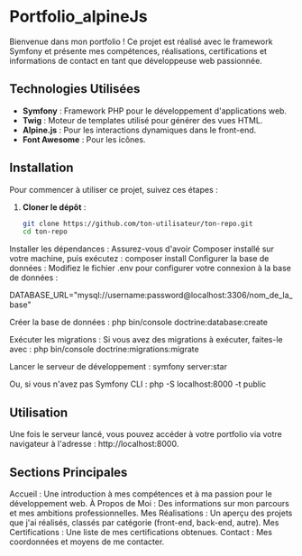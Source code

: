 # Portfolio_alpineJs 

Bienvenue dans mon portfolio ! Ce projet est réalisé avec le framework Symfony et présente mes compétences, réalisations, certifications et informations de contact en tant que développeuse web passionnée.

## Technologies Utilisées

- **Symfony** : Framework PHP pour le développement d'applications web.
- **Twig** : Moteur de templates utilisé pour générer des vues HTML.
- **Alpine.js** : Pour les interactions dynamiques dans le front-end.
- **Font Awesome** : Pour les icônes.

## Installation

Pour commencer à utiliser ce projet, suivez ces étapes :

1. **Cloner le dépôt** :
   ```bash
   git clone https://github.com/ton-utilisateur/ton-repo.git
   cd ton-repo


Installer les dépendances : Assurez-vous d'avoir Composer installé sur votre machine, puis exécutez :
composer install
Configurer la base de données : Modifiez le fichier .env pour configurer votre connexion à la base de données :


DATABASE_URL="mysql://username:password@localhost:3306/nom_de_la_base"

Créer la base de données :
php bin/console doctrine:database:create

Exécuter les migrations : Si vous avez des migrations à exécuter, faites-le avec :
php bin/console doctrine:migrations:migrate

Lancer le serveur de développement :
symfony server:star

Ou, si vous n'avez pas Symfony CLI :
php -S localhost:8000 -t public

## Utilisation

Une fois le serveur lancé, vous pouvez accéder à votre portfolio via votre navigateur à l'adresse : http://localhost:8000.

## Sections Principales
Accueil : Une introduction à mes compétences et à ma passion pour le développement web.
À Propos de Moi : Des informations sur mon parcours et mes ambitions professionnelles.
Mes Réalisations : Un aperçu des projets que j'ai réalisés, classés par catégorie (front-end, back-end, autre).
Mes Certifications : Une liste de mes certifications obtenues.
Contact : Mes coordonnées et moyens de me contacter.